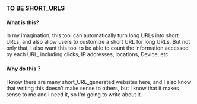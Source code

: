 ### TO BE SHORT_URLS

#### What is this?

 In my imagination, this tool can automatically turn long URLs into short URLs, and also allow users to customize a short URL for long URLs. But not only that, I also want this tool to be able to count the information accessed by each URL, including clicks, IP addresses, locations,  Device, etc.

#### Why do this？

I know there are many short_URL_generated websites here, and I also know that writing this doesn't make sense to others, but I know that it makes sense to me and I need it, so I'm going to write about it.







